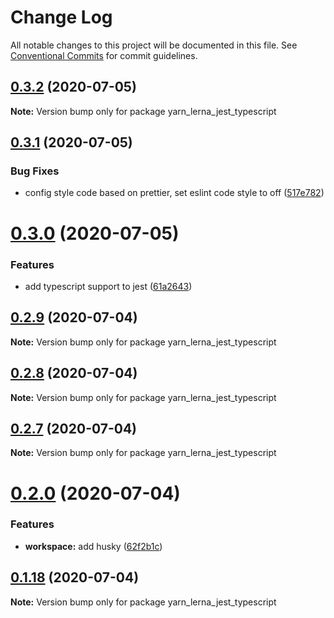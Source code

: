 # Change Log

All notable changes to this project will be documented in this file.
See [Conventional Commits](https://conventionalcommits.org) for commit guidelines.

## [0.3.2](https://github.com/SeyyedKhandon/yarn_lerna_jest_typescript/compare/yarn_lerna_jest_typescript@0.3.1...yarn_lerna_jest_typescript@0.3.2) (2020-07-05)

**Note:** Version bump only for package yarn_lerna_jest_typescript






## [0.3.1](https://github.com/SeyyedKhandon/yarn_lerna_jest_typescript/compare/yarn_lerna_jest_typescript@0.3.0...yarn_lerna_jest_typescript@0.3.1) (2020-07-05)


### Bug Fixes

* config style code based on prettier, set eslint code style to off ([517e782](https://github.com/SeyyedKhandon/yarn_lerna_jest_typescript/commit/517e7828932adae4e7672355b83697d3f1028dc8))





# [0.3.0](https://github.com/SeyyedKhandon/yarn_lerna_jest_typescript/compare/yarn_lerna_jest_typescript@0.2.9...yarn_lerna_jest_typescript@0.3.0) (2020-07-05)


### Features

* add typescript support to jest ([61a2643](https://github.com/SeyyedKhandon/yarn_lerna_jest_typescript/commit/61a264314bbc3bd226a9ff70b3dc72ff56fe3527))





## [0.2.9](https://github.com/SeyyedKhandon/yarn_lerna_jest_typescript/compare/yarn_lerna_jest_typescript@0.2.8...yarn_lerna_jest_typescript@0.2.9) (2020-07-04)

**Note:** Version bump only for package yarn_lerna_jest_typescript





## [0.2.8](https://github.com/SeyyedKhandon/yarn_lerna_jest_typescript/compare/yarn_lerna_jest_typescript@0.2.7...yarn_lerna_jest_typescript@0.2.8) (2020-07-04)

**Note:** Version bump only for package yarn_lerna_jest_typescript





## [0.2.7](https://github.com/SeyyedKhandon/yarn_lerna_jest_typescript/compare/yarn_lerna_jest_typescript@0.2.6...yarn_lerna_jest_typescript@0.2.7) (2020-07-04)

**Note:** Version bump only for package yarn_lerna_jest_typescript






# [0.2.0](https://github.com/SeyyedKhandon/yarn_lerna_jest_typescript/compare/yarn_lerna_jest_typescript@0.1.18...yarn_lerna_jest_typescript@0.2.0) (2020-07-04)

### Features

- **workspace:** add husky ([62f2b1c](https://github.com/SeyyedKhandon/yarn_lerna_jest_typescript/commit/62f2b1cc42680adbba7986603af48192bb991789))

## [0.1.18](https://github.com/SeyyedKhandon/yarn_lerna_jest_typescript/compare/yarn_lerna_jest_typescript@0.1.17...yarn_lerna_jest_typescript@0.1.18) (2020-07-04)

**Note:** Version bump only for package yarn_lerna_jest_typescript
